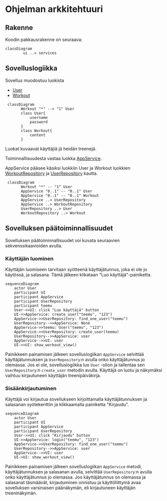 # Ohjelman arkkitehtuuri

## Rakenne
Koodin pakkausrakenne on seuraava:

```mermaid
classDiagram
        ui ..> services
```

## Sovelluslogiikka

Sovellus muodostuu luokista 

- [User](https://github.com/annica-henriette/ot-harjoitustyo/blob/master/src/entities/user.py)
- [Workout](https://github.com/annica-henriette/ot-harjoitustyo/blob/master/src/entities/workout.py)

```mermaid
 classDiagram
       Workout "*" --> "1" User
       class User{
           username
           password
       }
       class Workout{
           content
       }
```

Luokat kuvaavat käyttäjiä jä heidän treenejä. 

Toiminnallisuudesta vastaa luokka [AppService](https://github.com/annica-henriette/ot-harjoitustyo/blob/master/src/services/app_service.py).

AppService pääsee käsiksi luokkiin User ja Workout luokkien [WorkoutRepository](https://github.com/annica-henriette/ot-harjoitustyo/blob/master/src/repositories/workout_repository.py) ja [UserRepository](https://github.com/annica-henriette/ot-harjoitustyo/blob/master/src/repositories/user_repository.py) kautta.

```mermaid
 classDiagram
       Workout "*" -- "1" User
       AppService "0..1" -- "0..1" User
       AppService "0..1" -- "0..1" Workout
       AppService ..> UserRepository
       AppService ..> WorkoutRepository
       UserRepository ..> User
       WorkoutRepository ..> Workout
```

## Sovelluksen päätoiminnallisuudet

Sovelluksen päätoiminnallisuudet voi kuvata seuraavien sekvenssikaavioiden avulla.

### Käyttäjän luominen

Käyttäjän luomiseen tarvitaan syötteenä käyttäjätunnus, joka ei ole jo käytössä, ja salasana. Tämä jälkeen klikataan "Luo käyttäjä"-painiketta.

```mermaid
sequenceDiagram
    actor User
    participant UI
    participant AppService
    participant UserRepository
    participant teemu
    User->>UI: click "Luo käyttäjä" button
    UI->>AppService: create_user("teemu", "123")
    AppService->>UserRepository: find_one_user("teemu")
    UserRepository-->>AppService: None
    AppService->>teemu: User("teemu", "123")
    AppService->>UserRepository: create_user(teemu)
    UserRepository-->>AppService: user
    AppService-->>UI: user
    UI->>UI: show_workout_view()
```

Painikkeen painamisen jälkeen sovelluslogiikan `AppService` selvittää käyttäjätunnuksen ja `UserRepository`:n avulla onko käyttäjätunnus jo olemassa. Jos ei ole, sovelluslogiikka luo `User` -olion ja tallentaa sen `UserRepository`:n `create_user` metodin avulla. Käyttäjä on luotu ja näkymäksi vaihtuu kirjautuneen käyttäjän treenipäiväkirja. 

### Sisäänkirjautuminen

Käyttäjä voi kirjautua sovellukseen kirjoittamalla käyttäjätunnuksen ja salasanan syötekenttiin ja klikkaamalla painiketta "Kirjaudu".

```mermaid
sequenceDiagram
    actor User
    participant UI
    participant AppService
    participant UserRepository
    User->>UI: click "Kirjaudu" button
    UI->>AppService: login("teemu", "123")
    AppService->>UserRepository: find_one_user("teemu")
    UserRepository-->>AppService: user
    AppService-->>UI: user
    UI->UI: show_workout_view()
```

Painikkeen painamisen jälkeen sovelluslogiikan `AppService` metodi, käyttäjätunnuksen ja salasanan avulla, selvittää `UserRepository`:n avulla onko käyttäjätunnus jo olemassa. Jos käyttäjätunnus on olemassa ja salasanat täsmäävät, kirjautuminen onnistuu ja käyttöliittymä avaa sovelluksen varsinaisen päänäkymän, eli kirjautuneen käyttäjän treeninäkymän.
